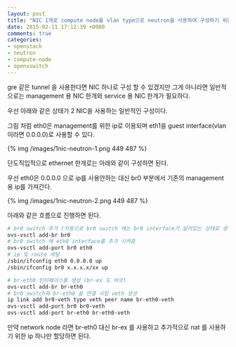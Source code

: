 ```yaml
---
layout: post
title: "NIC 1개로 compute node를 vlan type으로 neutron을 사용하여 구성하기 위한 팁"
date: 2015-02-11 17:12:39 +0900
comments: true
categories: 
- openstack
- neutron
- compute-node
- openvswitch
---
```


gre 같은 tunnel 을 사용한다면 NIC 하나로 구성 할 수 있겠지만 그게 아니라면 일반적으로는 management 용 NIC 한개와 service 용 NIC 한개가 필요하다.

우선 아래와 같은 상태가 2 NIC을 사용하는 일반적인 구성이다. 

그림 처럼 eth0은 management를 위한 ip로 이용되며 eth1을 guest interface(vlan 이라면 0.0.0.0)로 사용할 수 있다.

{% img /images/1nic-neutron-1.png 449 487 %}


단도직입적으로 ethernet 한개로는 아래와 같이 구성하면 된다.

우선 eth0은 0.0.0.0 으로 ip를 사용안하는 대신 br0 부분에서 기존의 management용 ip를 가져간다.

{% img /images/1nic-neutron-2.png 449 487 %}

아래와 같은 흐름으로 진행하면 된다.

``` bash
# br0 switch 추가 (자동으로 br0 switch 에는 br0 interface가 달려있는 상태로 생성됨)
ovs-vsctl add-br br0
# br0 switch 에 eth0 interface를 추가 시켜줌
ovs-vsctl add-port br0 eth0
# ip 및 route 세팅
/sbin/ifconfig eth0 0.0.0.0 up
/sbin/ifconfig br0 x.x.x.x/xx up

# br-eth0 인터페이스를 생성 (br-ex 도 비슷)
ovs-vsctl add-br br-eth0
# br0 switch와 br-eth0 을 연결 시킬 veth 생성
ip link add br0-veth type veth peer name br-eth0-veth
ovs-vsctl add-port br0 br0-veth
ovs-vsctl add-port br-eth0 br-eth0-veth
```

만약 network node 라면 br-eth0 대신 br-ex 를 사용하고 추가적으로 nat 를 사용하기 위한 ip 하나만 할당하면 된다.
